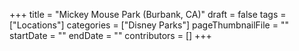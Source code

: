 +++
title = "Mickey Mouse Park (Burbank, CA)"
draft = false
tags = ["Locations"]
categories = ["Disney Parks"]
pageThumbnailFile = ""
startDate = ""
endDate = ""
contributors = []
+++
